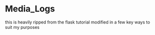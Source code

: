 # Media_Logs
this is heavily ripped from the flask tutorial
modified in a few key ways to suit my purposes
